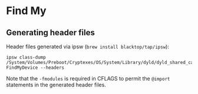 # Find My

## Generating header files

Header files generated via ipsw (`brew install blacktop/tap/ipsw`):

```
ipsw class-dump /System/Volumes/Preboot/Cryptexes/OS/System/Library/dyld/dyld_shared_cache_arm64e FindMyDevice --headers
```

Note that the `-fmodules` is required in CFLAGS to permit the `@import` statements in the generated header files.
